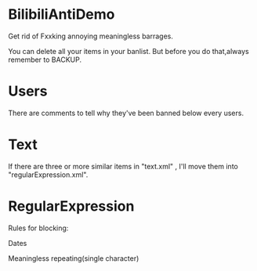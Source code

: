 # BilibiliAntiDemo

Get rid of Fxxking annoying meaningless barrages.

You can delete all your items in your banlist. But before you do that,always remember to BACKUP.

# Users

There are comments to tell why they've been banned below every users.

# Text

If there are three or more similar items in "text.xml" , I'll move them into "regularExpression.xml".

# RegularExpression

Rules for blocking:

Dates

Meaningless repeating(single character)

